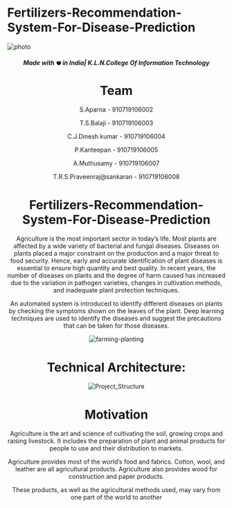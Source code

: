 
<h1>Fertilizers-Recommendation-System-For-Disease-Prediction</h1>

 ![photo](https://user-images.githubusercontent.com/108724696/192107315-d80cfa7c-921a-4f17-a67b-0cd110afd123.jpg)


<div align="center">
 <h5> Made with <picture>
  <source srcset="https://fonts.gstatic.com/s/e/notoemoji/latest/2764_fe0f/512.webp" type="image/webp">
  <img src="https://fonts.gstatic.com/s/e/notoemoji/latest/2764_fe0f/512.gif" alt="❤" width="12" height="12">
</picture>in India| K.L.N.College Of Information Technology</h5>

# Team 

S.Aparna - 910719106002

T.S.Balaji - 910719106003

C.J.Dinesh kumar - 910719106004

P.Kanteepan - 910719106005

A.Muthusamy - 910719106007

T.R.S.Praveenraj@sankaran - 910719106008


# Fertilizers-Recommendation-System-For-Disease-Prediction

Agriculture is the most important sector in today’s life. Most plants are affected by a wide variety of bacterial and fungal diseases. Diseases on plants placed a major constraint on the production and a major threat to food security. Hence, early and accurate identification of plant diseases is essential to ensure high quantity and best quality. In recent years, the number of diseases on plants and the degree of harm caused has increased due to the variation in pathogen varieties, changes in cultivation methods, and inadequate plant protection techniques.

An automated system is introduced to identify different diseases on plants by checking the symptoms shown on the leaves of the plant. Deep learning techniques are used to identify the diseases and suggest the precautions that can be taken for those diseases. 

![farming-planting](https://user-images.githubusercontent.com/108724696/192108195-25271bd6-5763-42da-94b1-c77a360fa72b.gif)

# Technical Architecture:
![Project_Structure](https://user-images.githubusercontent.com/108724696/192319286-8ecce955-e395-4578-81b9-f2029fd123cc.png)
# Motivation
Agriculture is the art and science of cultivating the soil, growing crops and raising livestock. It includes the preparation of plant and animal products for people to use and their distribution to markets.

Agriculture provides most of the world’s food and fabrics. Cotton, wool, and leather are all agricultural products. Agriculture also provides wood for construction and paper products.

These products, as well as the agricultural methods used, may vary from one part of the world to another

